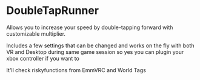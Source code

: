 # DoubleTapRunner
Allows you to increase your speed by double-tapping forward with customizable multiplier.

Includes a few settings that can be changed and works on the fly with both VR and Desktop during same game session so yes you can plugin your xbox controller if you want to

It'll check riskyfunctions from EmmVRC and World Tags
